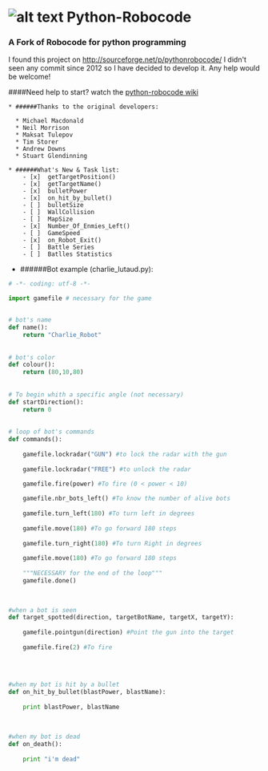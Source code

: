![alt text](https://github.com/turkishviking/Python-Robocode/blob/master/Python-Robocode/robotImages/robot.png?raw=true "Python-Robocode") Python-Robocode
===============
 


### A Fork of Robocode for python programming

I found this project on http://sourceforge.net/p/pythonrobocode/
I didn't seen any commit since 2012 so I have decided to develop it. Any help would be welcome!

####Need help to start? watch the [python-robocode wiki](https://github.com/turkishviking/Python-Robocode/wiki)
```
* ######Thanks to the original developers:
    
  * Michael Macdonald
  * Neil Morrison
  * Maksat Tulepov
  * Tim Storer
  * Andrew Downs
  * Stuart Glendinning
```    
```    
* ######What's New & Task list:
    - [x]  getTargetPosition()
    - [x]  getTargetName()
    - [x]  bulletPower
    - [x]  on_hit_by_bullet()
    - [ ]  bulletSize
    - [ ]  WallCollision
    - [ ]  MapSize
    - [x]  Number_Of_Enmies_Left()
    - [ ]  GameSpeed
    - [x]  on_Robot_Exit()
    - [ ]  Battle Series
    - [ ]  Batlles Statistics
```


* ######Bot example (charlie_lutaud.py):

```python 
# -*- coding: utf-8 -*-

import gamefile # necessary for the game


# bot's name
def name():
    return "Charlie_Robot"
    
    
# bot's color
def colour():
    return (80,10,80)
     
    
# To begin whith a specific angle (not necessary)    
def startDirection():
    return 0
       
    
# loop of bot's commands    
def commands():
    
    gamefile.lockradar("GUN") #to lock the radar with the gun
       
    gamefile.lockradar("FREE") #to unlock the radar
       
    gamefile.fire(power) #To fire (0 < power < 10) 

    gamefile.nbr_bots_left() #To know the number of alive bots
    
    gamefile.turn_left(180) #To turn left in degrees
    
    gamefile.move(180) #To go forward 180 steps
    
    gamefile.turn_right(180) #To turn Right in degrees
    
    gamefile.move(180) #To go forward 180 steps
    
    """NECESSARY for the end of the loop"""
    gamefile.done()
    
    

#when a bot is seen
def target_spotted(direction, targetBotName, targetX, targetY):
    
    gamefile.pointgun(direction) #Point the gun into the target
    
    gamefile.fire(2) #To fire
    
    
    
    
#when my bot is hit by a bullet
def on_hit_by_bullet(blastPower, blastName):
    
    print blastPower, blastName
    
    
    
#when my bot is dead    
def on_death():
    
    print "i'm dead"
    
```
